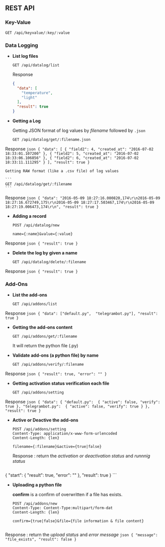 REST API
-------

### **Key-Value**


	GET /api/keyvalue/:key/:value
	
### **Data Logging**

 - **List log files**

	```
	GET /api/datalog/list
	```
	Response
		
	```json
	{
	  "data": [
	    "temperature",
	    "light"
	  ],
	  "result": true
	}
	```
 - **Getting a Log**


	Getting JSON format of log values by *filename* followed by `.json`
	```
	GET /api/datalog/get/:filename.json
	```
Response
	```json
{
	  "data": [
	    {
	      "field2": 4,
	      "created_at": "2016-07-02 18:33:01.107200"
	    },
	    {
	      "field2": 5,
	      "created_at": "2016-07-02 18:33:06.106856"
	    },
	    {
	      "field2": 6,
	      "created_at": "2016-07-02 18:33:11.111295"
	    }
	  ],
	  "result": true
}
	```

	Getting RAW format (like a .csv file) of log values
	
	```
	GET /api/datalog/get/:filename
	```
Response
	```json
	{
	  "data": "2016-05-09 18:27:16.000820,174\r\n2016-05-09 18:27:16.672749,175\r\n2016-05-09 18:27:17.503467,174\r\n2016-05-09 18:27:19.006473,174\r\n",
	  "result": true
}
	```
	

 - **Adding a record**
	```
	POST /api/datalog/new
	
	name={:name}&value={:value}
	```
Response
	```json
	{
	  "result": true
	}
	```
 - **Delete the log by given a name**

	```
	GET /api/datalog/delete/:filename
	```
Response
	```json
	{
	  "result": true
	}
	```

### **Add-Ons**
 - **List the add-ons**

	```
	GET /api/addons/list
	```
Response
	```json
{
	  "data": ["default.py",  "telegrambot.py"],
	  "result": true
}
	```


 - **Getting the add-ons content**

	```
	GET /api/addons/get/:filename
	```
	It will return the python file (.py)


 - **Validate add-ons (a python file) by name**

	```
	GET /api/addons/verify/:filename
	```
Response
	```json
{
	  "result": true,
	  "error": ""
}
	```

 - **Getting activation status verification each file**

	```
	GET /api/addons/setting
	```
Response
	```json
{
      "data": {
        "default.py": 
	        {
	           "active": false,
	           "verify": true
	         },
		"telegrambot.py": 
            {
               "active": false,
               "verify": true
	        }
      },
	  "result": true
}
	```

 - **Active or Deactive the add-ons**

	```
	POST /api/addons/setting
	Content-Type: application/x-www-form-urlencoded
	Content-Length: {len}
	
	filename={:filename}&active={true|false}
	
	```
	Response : return the *activation or deactivation status* and *runnnig status*
	```json
{
	  "start": {
	    "result": true,
	    "error": ""
	  },
	  "result": true
	}
	```

 - **Uploading a python file**
		
	**confirm** is a confirm of overwritten if a file has exists.
		
		
		
	```
	POST /api/addons/new
	Content-Type: Content-Type:multipart/form-dat
	Content-Length: {len}
	
	confirm={true|false}&file={file information & file content}
	
	
	```
Response : 	return the *upload status* and *error message*
	```json
{
	  "message": "file_exists",
	  "result": false
}
	```
